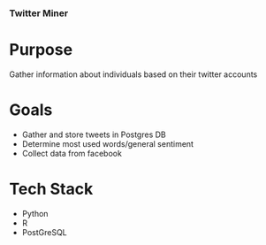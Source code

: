 ### Twitter Miner

# Purpose
Gather information about individuals based on their twitter accounts

# Goals
* Gather and store tweets in Postgres DB
* Determine most used words/general sentiment
* Collect data from facebook

# Tech Stack
* Python
* R
* PostGreSQL
